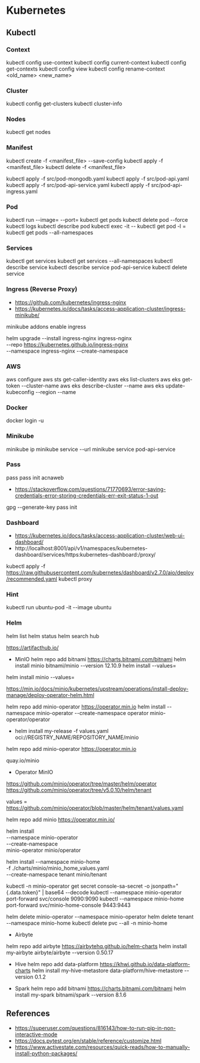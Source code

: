 # Kubernetes

## Kubectl

### Context 

kubectl config use-context <name>
kubectl config current-context
kubectl config get-contexts
kubectl config view
kubectl config rename-context <old_name> <new_name>

### Cluster

kubectl config get-clusters
kubectl cluster-info

### Nodes

kubectl get nodes

### Manifest

kubectl create -f <manifest_file> --save-config
kubectl apply -f <manifest_file>
kubectl delete -f <manifest_file>

kubectl apply -f src/pod-mongodb.yaml
kubectl apply -f src/pod-api.yaml
kubectl apply -f src/pod-api-service.yaml
kubectl apply -f src/pod-api-ingress.yaml

### Pod

kubectl run <pod> --image=<image> --port=<port>
kubectl get pods
kubectl delete pod <pod> --force
kubectl logs <pod>
kubectl describe pod <pod>
kubectl exec -it <pod> -- <command>
kubectl get pod -l <key>=<value>
kubectl get pods --all-namespaces

### Services

kubectl get services
kubectl get services --all-namespaces
kubectl describe service <service>
kubectl describe service pod-api-service
kubectl delete service 

### Ingress (Reverse Proxy)


- https://github.com/kubernetes/ingress-nginx
- https://kubernetes.io/docs/tasks/access-application-cluster/ingress-minikube/

minikube addons enable ingress

helm upgrade --install ingress-nginx ingress-nginx \
  --repo https://kubernetes.github.io/ingress-nginx \
  --namespace ingress-nginx --create-namespace

### AWS

aws configure
aws sts get-caller-identity
aws eks list-clusters
aws eks get-token --cluster-name <cluster>
aws eks describe-cluster --name <cluster>
aws eks update-kubeconfig --region <region> --name <cluster>

### Docker

docker login -u <user> 

### Minikube

minikube ip
minikube service <service> --url
minikube service pod-api-service

### Pass

pass
pass init acnaweb

- https://stackoverflow.com/questions/71770693/error-saving-credentials-error-storing-credentials-err-exit-status-1-out

gpg --generate-key
pass init <generated gpg-id public key>


### Dashboard

- https://kubernetes.io/docs/tasks/access-application-cluster/web-ui-dashboard/
- http://localhost:8001/api/v1/namespaces/kubernetes-dashboard/services/https:kubernetes-dashboard:/proxy/


kubectl apply -f https://raw.githubusercontent.com/kubernetes/dashboard/v2.7.0/aio/deploy/recommended.yaml
kubectl proxy

### Hint

kubectl run ubuntu-pod -it --image ubuntu

### Helm

helm list
helm status <release>
helm search hub <chart>

https://artifacthub.io/

* MinIO
helm repo add bitnami https://charts.bitnami.com/bitnami
helm install minio bitnami/minio --version 12.10.9
helm install <release name> --values=<path to custom values yaml> <path to charts directory>

helm install minio --values=<path to custom values yaml> <path to charts directory>


https://min.io/docs/minio/kubernetes/upstream/operations/install-deploy-manage/deploy-operator-helm.html

helm repo add minio-operator https://operator.min.io
helm install --namespace minio-operator --create-namespace operator minio-operator/operator


- helm install my-release -f values.yaml oci://REGISTRY_NAME/REPOSITORY_NAME/minio

helm repo add minio-operator https://operator.min.io

quay.io/minio



* Operator MinIO

https://github.com/minio/operator/tree/master/helm/operator
https://github.com/minio/operator/tree/v5.0.10/helm/tenant


values = https://github.com/minio/operator/blob/master/helm/tenant/values.yaml

helm repo add minio https://operator.min.io/

helm install \
  --namespace minio-operator \
  --create-namespace \
  minio-operator minio/operator

helm install --namespace minio-home \
  -f ./charts/minio/minio_home_values.yaml \
  --create-namespace tenant minio/tenant  

kubectl -n minio-operator  get secret console-sa-secret -o jsonpath="{.data.token}" | base64 --decode
kubectl --namespace minio-operator port-forward svc/console 9090:9090
kubectl --namespace minio-home port-forward svc/minio-home-console 9443:9443


helm delete minio-operator --namespace minio-operator
helm delete tenant --namespace  minio-home
kubectl delete pvc --all -n  minio-home



* Airbyte

helm repo add airbyte https://airbytehq.github.io/helm-charts
helm install my-airbyte airbyte/airbyte --version 0.50.17

* Hive
helm repo add data-platform https://khwj.github.io/data-platform-charts
helm install my-hive-metastore data-platform/hive-metastore --version 0.1.2



* Spark
helm repo add bitnami https://charts.bitnami.com/bitnami
helm install my-spark bitnami/spark --version 8.1.6

## References

- https://superuser.com/questions/816143/how-to-run-pip-in-non-interactive-mode
- https://docs.pytest.org/en/stable/reference/customize.html
- https://www.activestate.com/resources/quick-reads/how-to-manually-install-python-packages/

